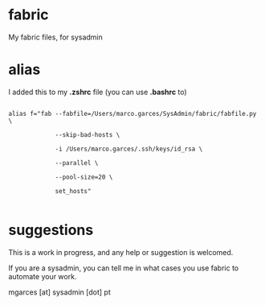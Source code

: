 fabric
======

My fabric files, for sysadmin


alias
======
I added this to my __.zshrc__ file (you can use __.bashrc__ to)

<code>
alias f="fab --fabfile=/Users/marco.garces/SysAdmin/fabric/fabfile.py \<br/>
             --skip-bad-hosts \ <br/>
             -i /Users/marco.garces/.ssh/keys/id_rsa \<br/>
             --parallel \<br/>
             --pool-size=20 \<br/>
             set_hosts"<br/>
</code>


suggestions
===========

This is a work in progress, and any help or suggestion is welcomed.

If you are a sysadmin, you can tell me in what cases you use fabric to automate your work.


mgarces [at] sysadmin [dot] pt
